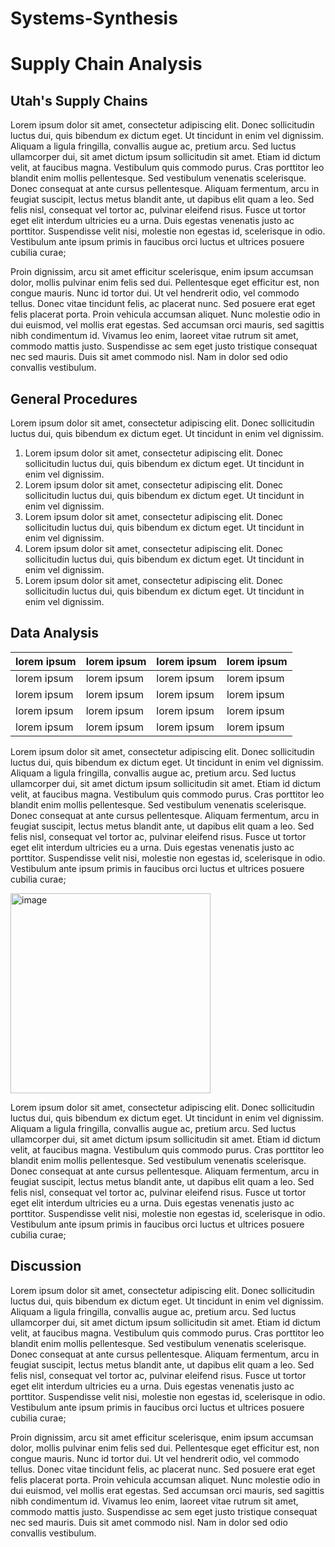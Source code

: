 # Systems-Synthesis

# Supply Chain Analysis
## Utah's Supply Chains
Lorem ipsum dolor sit amet, consectetur adipiscing elit. Donec sollicitudin luctus dui, quis bibendum ex dictum eget. Ut tincidunt in enim vel dignissim. Aliquam a ligula fringilla, convallis augue ac, pretium arcu. Sed luctus ullamcorper dui, sit amet dictum ipsum sollicitudin sit amet. Etiam id dictum velit, at faucibus magna. Vestibulum quis commodo purus. Cras porttitor leo blandit enim mollis pellentesque. Sed vestibulum venenatis scelerisque. Donec consequat at ante cursus pellentesque. Aliquam fermentum, arcu in feugiat suscipit, lectus metus blandit ante, ut dapibus elit quam a leo. Sed felis nisl, consequat vel tortor ac, pulvinar eleifend risus. Fusce ut tortor eget elit interdum ultricies eu a urna. Duis egestas venenatis justo ac porttitor. Suspendisse velit nisi, molestie non egestas id, scelerisque in odio. Vestibulum ante ipsum primis in faucibus orci luctus et ultrices posuere cubilia curae;

Proin dignissim, arcu sit amet efficitur scelerisque, enim ipsum accumsan dolor, mollis pulvinar enim felis sed dui. Pellentesque eget efficitur est, non congue mauris. Nunc id tortor dui. Ut vel hendrerit odio, vel commodo tellus. Donec vitae tincidunt felis, ac placerat nunc. Sed posuere erat eget felis placerat porta. Proin vehicula accumsan aliquet. Nunc molestie odio in dui euismod, vel mollis erat egestas. Sed accumsan orci mauris, sed sagittis nibh condimentum id. Vivamus leo enim, laoreet vitae rutrum sit amet, commodo mattis justo. Suspendisse ac sem eget justo tristique consequat nec sed mauris. Duis sit amet commodo nisl. Nam in dolor sed odio convallis vestibulum.

## General Procedures
Lorem ipsum dolor sit amet, consectetur adipiscing elit. Donec sollicitudin luctus dui, quis bibendum ex dictum eget. Ut tincidunt in enim vel dignissim.

1. Lorem ipsum dolor sit amet, consectetur adipiscing elit. Donec sollicitudin luctus dui, quis bibendum ex dictum eget. Ut tincidunt in enim vel dignissim.
2. Lorem ipsum dolor sit amet, consectetur adipiscing elit. Donec sollicitudin luctus dui, quis bibendum ex dictum eget. Ut tincidunt in enim vel dignissim.
3. Lorem ipsum dolor sit amet, consectetur adipiscing elit. Donec sollicitudin luctus dui, quis bibendum ex dictum eget. Ut tincidunt in enim vel dignissim.
4. Lorem ipsum dolor sit amet, consectetur adipiscing elit. Donec sollicitudin luctus dui, quis bibendum ex dictum eget. Ut tincidunt in enim vel dignissim.
5. Lorem ipsum dolor sit amet, consectetur adipiscing elit. Donec sollicitudin luctus dui, quis bibendum ex dictum eget. Ut tincidunt in enim vel dignissim.

## Data Analysis
| lorem ipsum | lorem ipsum | lorem ipsum | lorem ipsum |
|-------------|-------------|-------------|-------------|
| lorem ipsum | lorem ipsum | lorem ipsum | lorem ipsum |
| lorem ipsum | lorem ipsum | lorem ipsum | lorem ipsum |
| lorem ipsum | lorem ipsum | lorem ipsum | lorem ipsum |
| lorem ipsum | lorem ipsum | lorem ipsum | lorem ipsum |

Lorem ipsum dolor sit amet, consectetur adipiscing elit. Donec sollicitudin luctus dui, quis bibendum ex dictum eget. Ut tincidunt in enim vel dignissim. Aliquam a ligula fringilla, convallis augue ac, pretium arcu. Sed luctus ullamcorper dui, sit amet dictum ipsum sollicitudin sit amet. Etiam id dictum velit, at faucibus magna. Vestibulum quis commodo purus. Cras porttitor leo blandit enim mollis pellentesque. Sed vestibulum venenatis scelerisque. Donec consequat at ante cursus pellentesque. Aliquam fermentum, arcu in feugiat suscipit, lectus metus blandit ante, ut dapibus elit quam a leo. Sed felis nisl, consequat vel tortor ac, pulvinar eleifend risus. Fusce ut tortor eget elit interdum ultricies eu a urna. Duis egestas venenatis justo ac porttitor. Suspendisse velit nisi, molestie non egestas id, scelerisque in odio. Vestibulum ante ipsum primis in faucibus orci luctus et ultrices posuere cubilia curae;

<img width="320" alt="image" src="https://github.com/jredman14/Systems-Synthesis/assets/156849712/21e6ed41-7de7-4edf-a08c-d3c8fedcaa06">

Lorem ipsum dolor sit amet, consectetur adipiscing elit. Donec sollicitudin luctus dui, quis bibendum ex dictum eget. Ut tincidunt in enim vel dignissim. Aliquam a ligula fringilla, convallis augue ac, pretium arcu. Sed luctus ullamcorper dui, sit amet dictum ipsum sollicitudin sit amet. Etiam id dictum velit, at faucibus magna. Vestibulum quis commodo purus. Cras porttitor leo blandit enim mollis pellentesque. Sed vestibulum venenatis scelerisque. Donec consequat at ante cursus pellentesque. Aliquam fermentum, arcu in feugiat suscipit, lectus metus blandit ante, ut dapibus elit quam a leo. Sed felis nisl, consequat vel tortor ac, pulvinar eleifend risus. Fusce ut tortor eget elit interdum ultricies eu a urna. Duis egestas venenatis justo ac porttitor. Suspendisse velit nisi, molestie non egestas id, scelerisque in odio. Vestibulum ante ipsum primis in faucibus orci luctus et ultrices posuere cubilia curae;

## Discussion
Lorem ipsum dolor sit amet, consectetur adipiscing elit. Donec sollicitudin luctus dui, quis bibendum ex dictum eget. Ut tincidunt in enim vel dignissim. Aliquam a ligula fringilla, convallis augue ac, pretium arcu. Sed luctus ullamcorper dui, sit amet dictum ipsum sollicitudin sit amet. Etiam id dictum velit, at faucibus magna. Vestibulum quis commodo purus. Cras porttitor leo blandit enim mollis pellentesque. Sed vestibulum venenatis scelerisque. Donec consequat at ante cursus pellentesque. Aliquam fermentum, arcu in feugiat suscipit, lectus metus blandit ante, ut dapibus elit quam a leo. Sed felis nisl, consequat vel tortor ac, pulvinar eleifend risus. Fusce ut tortor eget elit interdum ultricies eu a urna. Duis egestas venenatis justo ac porttitor. Suspendisse velit nisi, molestie non egestas id, scelerisque in odio. Vestibulum ante ipsum primis in faucibus orci luctus et ultrices posuere cubilia curae;

Proin dignissim, arcu sit amet efficitur scelerisque, enim ipsum accumsan dolor, mollis pulvinar enim felis sed dui. Pellentesque eget efficitur est, non congue mauris. Nunc id tortor dui. Ut vel hendrerit odio, vel commodo tellus. Donec vitae tincidunt felis, ac placerat nunc. Sed posuere erat eget felis placerat porta. Proin vehicula accumsan aliquet. Nunc molestie odio in dui euismod, vel mollis erat egestas. Sed accumsan orci mauris, sed sagittis nibh condimentum id. Vivamus leo enim, laoreet vitae rutrum sit amet, commodo mattis justo. Suspendisse ac sem eget justo tristique consequat nec sed mauris. Duis sit amet commodo nisl. Nam in dolor sed odio convallis vestibulum.
